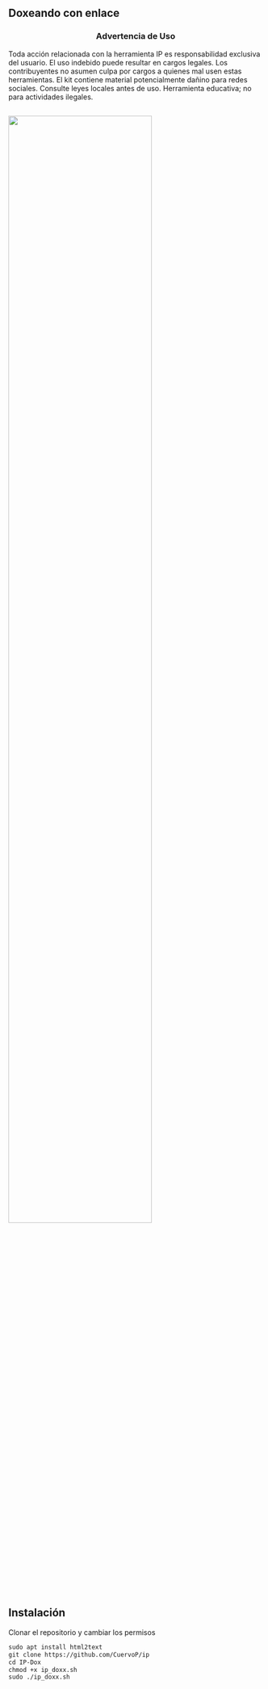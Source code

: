## Doxeando con enlace

<h3><p align="center">Advertencia de Uso</p></h3>

Toda acción relacionada con la herramienta IP es responsabilidad exclusiva del usuario. El uso indebido puede resultar en cargos legales. Los contribuyentes no asumen culpa por cargos a quienes mal usen estas herramientas. El kit contiene material potencialmente dañino para redes sociales. Consulte leyes locales antes de uso. Herramienta educativa; no para actividades ilegales.



##

<p align="left">
	<img src="https://i.imgur.com/CXRWeJM.png" width="75%" height="75%" align="">
</p>

## Instalación

Clonar el repositorio y cambiar los permisos

```markdown
sudo apt install html2text
git clone https://github.com/CuervoP/ip
cd IP-Dox
chmod +x ip_doxx.sh
sudo ./ip_doxx.sh
```
